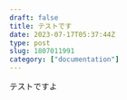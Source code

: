 ```yaml
---
draft: false
title: テストです
date: 2023-07-17T05:37:44Z
type: post
slug: 1807011991
category: ["documentation"]
---
```


テストですよ
    
